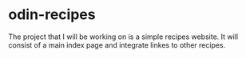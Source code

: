 # odin-recipes
The project that I will be working on is a simple recipes website. It will consist of a main index page and integrate linkes to other recipes.
